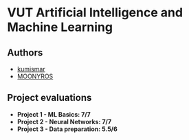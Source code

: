 # VUT Artificial Intelligence and Machine Learning

## Authors

- [kumismar](https://github.com/Kumismar)
- [MOONYROS](https://github.com/MOONYROS)

## Project evaluations

- **Project 1 - ML Basics: 7/7**
- **Project 2 - Neural Networks: 7/7**
- **Project 3 - Data preparation: 5.5/6**
